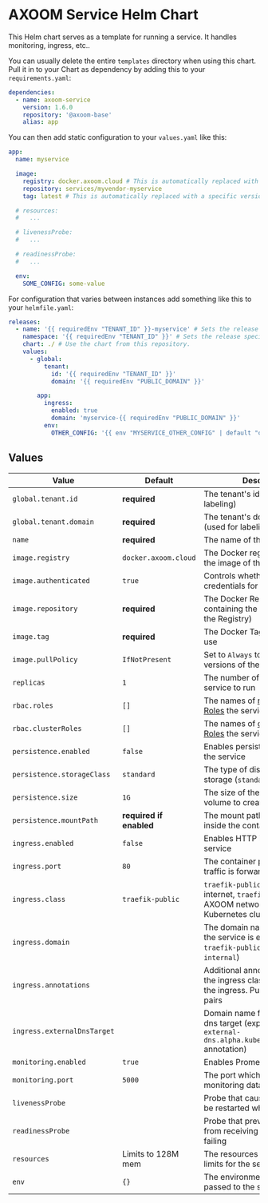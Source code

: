 # AXOOM Service Helm Chart

This Helm chart serves as a template for running a service. It handles monitoring, ingress, etc..  

You can usually delete the entire `templates` directory when using this chart. Pull it in to your Chart as dependency by adding this to your `requirements.yaml`:

```yaml
dependencies:
  - name: axoom-service
    version: 1.6.0
    repository: '@axoom-base'
    alias: app
```

You can then add static configuration to your `values.yaml` like this:

```yaml
app:
  name: myservice

  image:
    registry: docker.axoom.cloud # This is automatically replaced with docker-ci.axoom.cloud for pre-release builds by TFS
    repository: services/myvendor-myservice
    tag: latest # This is automatically replaced with a specific version by TFS

  # resources:
  #   ...

  # livenessProbe:
  #   ...

  # readinessProbe:
  #   ...

  env:
    SOME_CONFIG: some-value
```

For configuration that varies between instances add something like this to your `helmfile.yaml`:

```yaml
releases:
  - name: '{{ requiredEnv "TENANT_ID" }}-myservice' # Sets the release specific asset name, containing the tenant's id.
    namespace: '{{ requiredEnv "TENANT_ID" }}' # Sets the release specific k8s namespace: the tenant's id.
    chart: ./ # Use the chart from this repository.
    values:
      - global:
          tenant:
            id: '{{ requiredEnv "TENANT_ID" }}'
            domain: '{{ requiredEnv "PUBLIC_DOMAIN" }}'

        app:
          ingress:
            enabled: true
            domain: 'myservice-{{ requiredEnv "PUBLIC_DOMAIN" }}'
          env:
            OTHER_CONFIG: '{{ env "MYSERVICE_OTHER_CONFIG" | default "other-value" }}'
```

## Values

| Value                       | Default                 | Description                                                                                                              |
|-----------------------------|-------------------------|--------------------------------------------------------------------------------------------------------------------------|
| `global.tenant.id`          | __required__            | The tenant's id (used for labeling)                                                                                      |
| `global.tenant.domain`      | __required__            | The tenant's domain name (used for labeling)                                                                             |
| `name`                      | __required__            | The name of the service                                                                                                  |
| `image.registry`            | `docker.axoom.cloud`    | The Docker registry containing the image of the service                                                                  |
| `image.authenticated`       | `true`                  | Controls whether to use credentials for pulling the image                                                                |
| `image.repository`          | __required__            | The Docker Repository containing the image (excluding the Registry)                                                      |
| `image.tag`                 | __required__            | The Docker Tag of the image to use                                                                                       |
| `image.pullPolicy`          | `IfNotPresent`          | Set to `Always` to try to pull new versions of the image                                                                 |
| `replicas`                  | `1`                     | The number of instances of the service to run                                                                            |
| `rbac.roles`                | `[]`                    | The names of [namespaced Roles](https://kubernetes.io/docs/reference/access-authn-authz/rbac/) the service shall have.   |
| `rbac.clusterRoles`         | `[]`                    | The names of [cluster-wide Roles](https://kubernetes.io/docs/reference/access-authn-authz/rbac/) the service shall have. |
| `persistence.enabled`       | `false`                 | Enables persistent storage for the service                                                                               |
| `persistence.storageClass`  | `standard`              | The type of disk to use for storage (`standard` or `ssd`)                                                                |
| `persistence.size`          | `1G`                    | The size of the persistent volume to create for the service                                                              |
| `persistence.mountPath`     | __required if enabled__ | The mount path for the storage inside the container                                                                      |
| `ingress.enabled`           | `false`                 | Enables HTTP ingress into the service                                                                                    |
| `ingress.port`              | `80`                    | The container port ingress traffic is forwarded to                                                                       |
| `ingress.class`             | `traefik-public`        | `traefik-public` for public internet, `traefik-internal` for AXOOM network, `cluster` for Kubernetes cluster only        |
| `ingress.domain`            |                         | The domain name under which the service is exposed (only for `traefik-public` and `traefik-internal`)                    |
| `ingress.annotations`       |                         | Additional annotations besides the ingress class to be added to the ingress. Put as `key: value` pairs                   |
| `ingress.externalDnsTarget` |                         | Domain name for the external-dns target (explicitly setting `external-dns.alpha.kubernetes.io/target` annotation)        |
| `monitoring.enabled`        | `true`                  | Enables Prometheus monitoring                                                                                            |
| `monitoring.port`           | `5000`                  | The port which is scraped for monitoring data                                                                            |
| `livenessProbe`             |                         | Probe that causes the service to be restarted when failing                                                               |
| `readinessProbe`            |                         | Probe that prevents the service from receiving traffic when failing                                                      |
| `resources`                 | Limits to 128M mem      | The resources requests and limits for the service                                                                        |
| `env`                       | `{}`                    | The environment variables passed to the service                                                                          |
